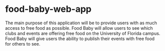 # food-baby-web-app
The main purpose of this application will be to provide users with as much access to free food as possible. Food Baby will allow users to see which clubs and events are offering free food on the University of Florida campus. Food Baby will give users the ability to publish their events with free food for others to see.
